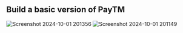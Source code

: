 
## Build a basic version of PayTM
![Screenshot 2024-10-01 201356](https://github.com/user-attachments/assets/56e489f6-57b1-4407-9c41-4a1c3f686c1e)
![Screenshot 2024-10-01 201149](https://github.com/user-attachments/assets/1c46d95f-b93c-4c6a-9366-3e38a96eaf5c)
